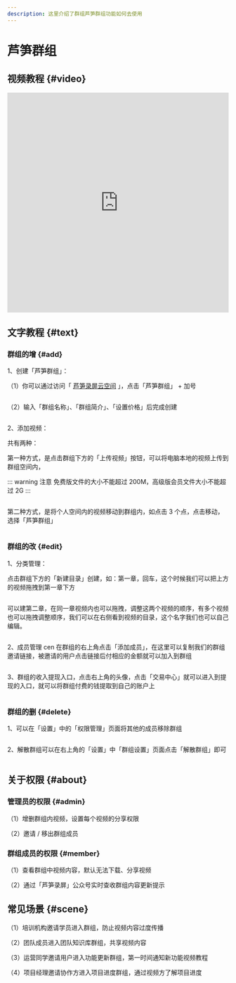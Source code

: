 ```yaml
---
description: 这里介绍了群组芦笋群组功能如何去使用
---
```


# 芦笋群组

## 视频教程 {#video}

<iframe src="https://lusun.com/embed/?id=146sZjFJctN" width="100%" height="500px" scrolling="no" border="0" frameborder="no" framespacing="0" allowfullscreen="true"></iframe>

## 文字教程 {#text}

### 群组的增 {#add}

1、创建「芦笋群组」：

（1）你可以通过访问「 [芦笋录屏云空间](https://lusun.com/dashboard/videos) 」，点击「芦笋群组」 + 加号

<ImgCenter><img src="../public/.gitbook/assets/qunzu1.png" alt=""></ImgCenter>

（2）输入「群组名称」、「群组简介」、「设置价格」后完成创建

<ImgCenter><img src="../public/.gitbook/assets/qunzu2.png" alt=""></ImgCenter>

2、添加视频：

 共有两种：

 第一种方式，是点击群组下方的「上传视频」按钮，可以将电脑本地的视频上传到群组空间内，

::: warning 注意
免费版文件的大小不能超过 200M，高级版会员文件大小不能超过 2G
:::

<ImgCenter><img src="../public/.gitbook/assets/qunzu3.png" alt=""></ImgCenter>

 第二种方式，是将个人空间内的视频移动到群组内，如点击 3 个点，点击移动，选择「芦笋群组」

<ImgCenter><img src="../public/.gitbook/assets/qunzu4.png" alt=""></ImgCenter>

### 群组的改 {#edit}

1、分类管理：

   点击群组下方的「新建目录」创建，如：第一章，回车，这个时候我们可以把上方的视频拖拽到第一章下方

<ImgCenter><img src="../public/.gitbook/assets/qunzu5.png" alt=""></ImgCenter>

   可以建第二章，在同一章视频内也可以拖拽，调整这两个视频的顺序，有多个视频也可以拖拽调整顺序，我们可以在右侧看到视频的目录，这个名字我们也可以自己编辑。

<ImgCenter><img src="../public/.gitbook/assets/qunzu6.png" alt=""></ImgCenter>

2、成员管理
cen
   在群组的右上角点击「添加成员」，在这里可以复制我们的群组邀请链接，被邀请的用户点击链接后付相应的金额就可以加入到群组

<ImgCenter><img src="../public/.gitbook/assets/qunzu7.png" alt=""></ImgCenter>

3、群组的收入提现入口，点击右上角的头像，点击「交易中心」就可以进入到提现的入口，就可以将群组付费的钱提取到自己的账户上

<ImgCenter><img src="../public/.gitbook/assets/qunzu8.png" alt=""></ImgCenter>

### 群组的删 {#delete}

1、可以在「设置」中的「权限管理」页面将其他的成员移除群组

<ImgCenter><img src="../public/.gitbook/assets/qunzu 9.png" alt=""></ImgCenter>

2、解散群组可以在右上角的「设置」中「群组设置」页面点击「解散群组」即可

<ImgCenter><img src="../public/.gitbook/assets/qunzu10.png" alt=""></ImgCenter>

## 关于权限 {#about}

### 管理员的权限 {#admin}

（1）增删群组内视频，设置每个视频的分享权限

（2）邀请 / 移出群组成员

### 群组成员的权限 {#member}

（1）查看群组中视频内容，默认无法下载、分享视频

（2）通过「芦笋录屏」公众号实时查收群组内容更新提示

## 常见场景 {#scene}

（1）培训机构邀请学员进入群组，防止视频内容过度传播

（2）团队成员进入团队知识库群组，共享视频内容

（3）运营同学邀请用户进入功能更新群组，第一时间通知新功能视频教程

（4）项目经理邀请协作方进入项目进度群组，通过视频方了解项目进度
